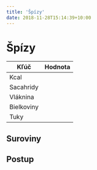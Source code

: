 ```yaml
---
title: 'Špízy'
date: 2018-11-28T15:14:39+10:00
--- 
```


# Špízy

|Kľúč       |Hodnota |
|-----------|--------|
|Kcal       |        |
|Sacahridy  |        |
|Vláknina   |        |
|Bielkoviny |        |
|Tuky       |        |

## Suroviny

## Postup
